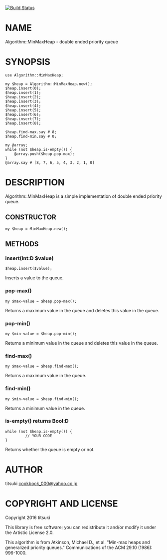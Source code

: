 [![Build Status](https://travis-ci.org/titsuki/p6-Algorithm-MinMaxHeap.svg?branch=master)](https://travis-ci.org/titsuki/p6-Algorithm-MinMaxHeap)

NAME
====

Algorithm::MinMaxHeap - double ended priority queue

SYNOPSIS
========

    use Algorithm::MinMaxHeap;

    my $heap = Algorithm::MinMaxHeap.new();
    $heap.insert(0);
    $heap.insert(1);
    $heap.insert(2);
    $heap.insert(3);
    $heap.insert(4);
    $heap.insert(5);
    $heap.insert(6);
    $heap.insert(7);
    $heap.insert(8);

    $heap.find-max.say # 8;
    $heap.find-min.say # 0;

    my @array;
    while (not $heap.is-empty()) {
	    @array.push($heap.pop-max);
    }
    @array.say # [8, 7, 6, 5, 4, 3, 2, 1, 0]

DESCRIPTION
===========

Algorithm::MinMaxHeap is a simple implementation of double ended priority queue.

CONSTRUCTOR
-----------

    my $heap = MinMaxHeap.new();

METHODS
-------

### insert(Int:D $value)

    $heap.insert($value);

Inserts a value to the queue.

### pop-max()

    my $max-value = $heap.pop-max();

Returns a maximum value in the queue and deletes this value in the queue.

### pop-min()

    my $min-value = $heap.pop-min();

Returns a minimum value in the queue and deletes this value in the queue.

### find-max()

    my $max-value = $heap.find-max();

Returns a maximum value in the queue.

### find-min()

    my $min-value = $heap.find-min();

Returns a minimum value in the queue.

### is-empty() returns Bool:D

    while (not $heap.is-empty()) {
	         // YOUR CODE
    }

Returns whether the queue is empty or not.

AUTHOR
======

titsuki <cookbook_000@yahoo.co.jp>

COPYRIGHT AND LICENSE
=====================

Copyright 2016 titsuki

This library is free software; you can redistribute it and/or modify it under the Artistic License 2.0.

This algorithm is from Atkinson, Michael D., et al. "Min-max heaps and generalized priority queues." Communications of the ACM 29.10 (1986): 996-1000.
